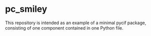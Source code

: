 # pc\_smiley

This repository is intended as an example
of a minimal pycif package,
consisting of one component contained in one Python file.


